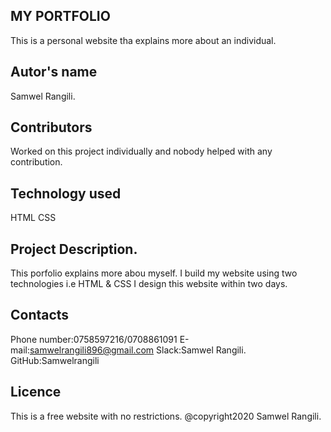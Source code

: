 ## MY PORTFOLIO
This is a personal website tha explains more about an individual.
## Autor's name
Samwel Rangili.
## Contributors
Worked on this project individually and nobody helped with any contribution.
## Technology used
HTML
CSS
## Project Description.
This porfolio explains more abou myself.
I build my website using two technologies i.e HTML & CSS
I design this website within two days.
## Contacts
Phone number:0758597216/0708861091
E-mail:samwelrangili896@gmail.com
Slack:Samwel Rangili.
GitHub:Samwelrangili
## Licence
This is a free website with no restrictions.
@copyright2020 Samwel Rangili.